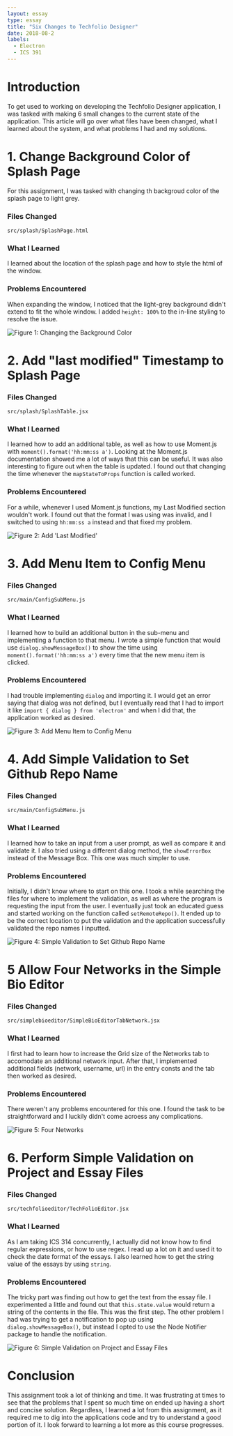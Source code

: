 ```yaml
---
layout: essay
type: essay
title: "Six Changes to Techfolio Designer"
date: 2018-08-2
labels:
  - Electron
  - ICS 391
---
```

# Introduction

To get used to working on developing the Techfolio Designer application, I was tasked with making 6 small changes to the current state of the application. This article will go over what files have been changed, what I learned about the system, and what problems I had and my solutions.

# 1. Change Background Color of Splash Page

For this assignment, I was tasked with changing th backgroud color of the splash page to light grey.

### Files Changed

`src/splash/SplashPage.html`

### What I Learned

I learned about the location of the splash page and how to style the html of the window.

### Problems Encountered

When expanding the window, I noticed that the light-grey background didn't extend to fit the whole window. I added `height: 100%` to the in-line styling to resolve the issue.

![Figure 1: Changing the Background Color][figure1]

# 2. Add "last modified" Timestamp to Splash Page

### Files Changed

`src/splash/SplashTable.jsx`

### What I Learned

I learned how to add an additional table, as well as how to use Moment.js with `moment().format('hh:mm:ss a')`. Looking at the Moment.js documentation showed me a lot of ways that this can be useful. It was also interesting to figure out when the table is updated. I found out that changing the time whenever the `mapStateToProps` function is called worked.

### Problems Encountered

For a while, whenever I used Moment.js functions, my Last Modified section wouldn't work. I found out that the format I was using was invalid, and I switched to using `hh:mm:ss a` instead and that fixed my problem.

![Figure 2: Add 'Last Modified'][figure2]

# 3. Add Menu Item to Config Menu

### Files Changed

`src/main/ConfigSubMenu.js`

### What I Learned

I learned how to build an additional button in the sub-menu and implementing a function to that menu. I wrote a simple function that would use `dialog.showMessageBox()` to show the time using `moment().format('hh:mm:ss a')` every time that the new menu item is clicked.

### Problems Encountered

I had trouble implementing `dialog` and importing it. I would get an error saying that dialog was not defined, but I eventually read that I had to import it like `import { dialog } from 'electron'` and when I did that, the application worked as desired.

![Figure 3: Add Menu Item to Config Menu][figure3]

# 4. Add Simple Validation to Set Github Repo Name

### Files Changed

`src/main/ConfigSubMenu.js`

### What I Learned

I learned how to take an input from a user prompt, as well as compare it and validate it. I also tried using a different dialog method, the `showErrorBox` instead of the Message Box. This one was much simpler to use. 

### Problems Encountered

Initially, I didn't know where to start on this one. I took a while searching the files for where to implement the validation, as well as where the program is requesting the input from the user. I eventually just took an educated guess and started working on the function called `setRemoteRepo()`. It ended up to be the correct location to put the validation and the application successfully validated the repo names I inputted.

![Figure 4: Simple Validation to Set Github Repo Name][figure4]

# 5 Allow Four Networks in the Simple Bio Editor

### Files Changed

`src/simplebioeditor/SimpleBioEditorTabNetwork.jsx`

### What I Learned

I first had to learn how to increase the Grid size of the Networks tab to accomodate an additional network input. After that, I implemented additional fields (network, username, url) in the entry consts and the tab then worked as desired.

### Problems Encountered

There weren't any problems encountered for this one. I found the task to be straightforward and I luckily didn't come acroess any complications.

![Figure 5: Four Networks][figure5]

# 6. Perform Simple Validation on Project and Essay Files

### Files Changed 

`src/techfolioeditor/TechFolioEditor.jsx`

### What I Learned

As I am taking ICS 314 concurrently, I actually did not know how to find regular expressions, or how to use regex. I read up a lot on it and used it to check the date format of the essays. I also learned how to get the string value of the essays by using `string`.

### Problems Encountered

The tricky part was finding out how to get the text from the essay file. I experimented a little and found out that `this.state.value` would return a string of the contents in the file. This was the first step. The other problem I had was trying to get a notification to pop up using `dialog.showMessageBox()`, but instead I opted to use the Node Notifier package to handle the notification.

![Figure 6: Simple Validation on Project and Essay Files][figure6]

# Conclusion

This assignment took a lot of thinking and time. It was frustrating at times to see that the problems that I spent so much time on ended up having a short and concise solution. Regardless, I learned a lot from this assignment, as it required me to dig into the applications code and try to understand a good portion of it. I look forward to learning a lot more as this course progresses.

[figure1]: https://klauritz.github.io/images/ics491-p1.png "Changing the Background Color"
[figure2]: https://klauritz.github.io/images/ics491-p2.png "Add 'Last Modified' Timestamp"
[figure3]: https://klauritz.github.io/images/ics491-p3.png "Add Menu Item to Config Menu"
[figure4]: https://klauritz.github.io/images/ics491-p4.png "Add Simple Validation to Set Repo Name"
[figure5]: https://klauritz.github.io/images/ics491-p5.png "Allow Four Networks in Simple Bio Editor"
[figure6]: https://klauritz.github.io/images/ics491-p6.png "Perform Simple Validation on Project and Essay Files"

